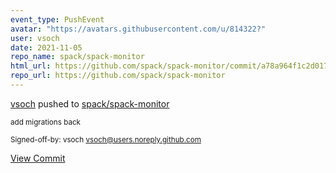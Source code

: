 ```yaml
---
event_type: PushEvent
avatar: "https://avatars.githubusercontent.com/u/814322?"
user: vsoch
date: 2021-11-05
repo_name: spack/spack-monitor
html_url: https://github.com/spack/spack-monitor/commit/a78a964f1c2d017d8e0a94aae11f8b8b952096b5
repo_url: https://github.com/spack/spack-monitor
---
```


<a href='https://github.com/vsoch' target='_blank'>vsoch</a> pushed to <a href='https://github.com/spack/spack-monitor' target='_blank'>spack/spack-monitor</a>

<small>add migrations back

Signed-off-by: vsoch <vsoch@users.noreply.github.com></small>

<a href='https://github.com/spack/spack-monitor/commit/a78a964f1c2d017d8e0a94aae11f8b8b952096b5' target='_blank'>View Commit</a>